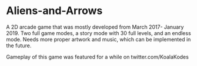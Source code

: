 # Aliens-and-Arrows
A 2D arcade game that was mostly developed from March 2017- January 2019. Two full game modes, a story mode with 30 full levels, and an endless mode. Needs more proper artwork and music, which can be implemented in the future.

Gameplay of this game was featured for a while on twitter.com/KoalaKodes
